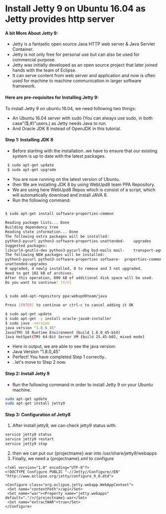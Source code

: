 # Install Jetty 9 on Ubuntu 16.04 as Jetty provides http server

#### A bit More About Jetty 9:
- Jetty is a fantastic open source Java HTTP web server & Java Servlet Container.
- Jetty is not only free for personal use but can also be used for commercial purpose.
- Jetty was initially developed as an open source project that later joined hands with the team of Eclipse.
- It can serve content from web server and application and now is often used for machine to machine communication in larger software framework.
  

#### Here are pre-requisites for Installing Jetty 9:
To install Jetty 9 on ubuntu 16.04, we need following two things:
- An Ubuntu 16.04 server with sudo (You can always use sudo, in both case"($,#)"users.) as Jetty needs Java to run.
- And Oracle JDK 8 instead of OpenJDK in this tutorial.
  
  
#### Step 1: Installing JDK 8
- Before starting with the installation..we have to ensure that our existing system is up to date with the latest packages.

``` bash
 $ sudo apt-get update
 $ sudo apt-get upgrade
```

- You are now running on the latest version of Ubuntu.
- then We are installing JDK 8 by using WebUpd8 team PPA Repository.
- We are using here WebUpd8 Repos which is consist of a script, which will automatically download and install JAVA 8.
- Run the following command:

``` bash

$ sudo apt-get install software-properties-common
 
Reading package lists... Done
Building dependency tree
Reading state information... Done
The following extra packages will be installed:
python3-pycurl python3-software-properties unattended-    upgrades
Suggested packages:
libcurl4-gnutls-dev python3-pycurl-dbg bsd-mailx mail-    transport-agent
The following NEW packages will be installed:
python3-pycurl python3-software-properties software-  properties-common 
unattended-upgrades
0 upgraded, 4 newly installed, 0 to remove and 3 not upgraded.
Need to get 102 kB of archives.
After this operation, 800 kB of additional disk space will be used.
Do you want to continue? [Y/n]
  
  
$ sudo add-apt-repository ppa:webupd8team/java

Press [ENTER] to continue or ctrl-c to cancel adding it OK

$ sudo apt-get update
$ sudo apt-get -y install oracle-java8-installer
$ sudo java -version
java version "1.8.0_45"
Java(TM) SE Runtime Environment (build 1.8.0_45-b14)
Java HotSpot(TM) 64-Bit Server VM (build 25.45-b02, mixed mode)
```
- Here in output, we are able to see the java version:
- Java Version "1.8.0_45"
- Perfect! You have completed Step 1 correctly..
- ..let's move to Step 2 now.


#### Step 2: Install Jetty 9

- Run the following command in order to install Jetty 9 on your Ubuntu machine.
``` bash
sudo apt-get update
sudo apt-get install jetty9
```

#### Step 3: Configuration of Jetty8

1. After install jetty9, we can check jetty9 status with:

``` bash
service jetty9 status
service jetty9 restart
service jetty9 stop
```
2. then we can put our {projectname}.war into /usr/share/jetty9/webapps
3. Finally, we need a {projectname}.xml to configure

```
<?xml version="1.0" encoding="UTF-8"?>
<!DOCTYPE Configure PUBLIC "-//Jetty//Configure//EN" "http://www.eclipse.org/jetty/configure_9_0.dtd">

<Configure class="org.eclipse.jetty.webapp.WebAppContext">
 <Set name="contextPath">/api</Set>
 <Set name="war"><Property name="jetty.webapps" default="."/>/{projectname}.war</Set>
 <Set name="extractWAR">true</Set>
</Configure>

```
